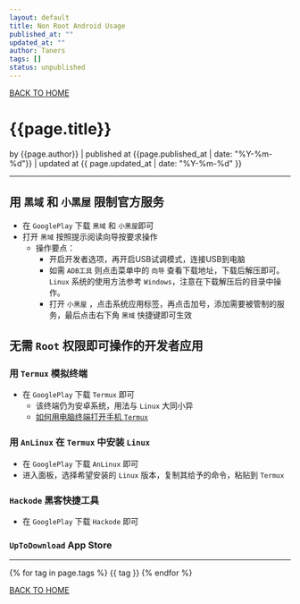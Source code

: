 ```yaml
---
layout: default
title: Non Root Android Usage
published_at: ""
updated_at: ""
author: Taners
tags: []
status: unpublished
---
```


[BACK TO HOME](https://tane-rs.github.io)

# {{page.title}}

by {{page.author}} |
published at {{page.published_at | date: "%Y-%m-%d"}} |
updated at {{ page.updated_at | date: "%Y-%m-%d" }}

---

## 用 `黑域` 和 `小黑屋` 限制官方服务

- 在 `GooglePlay` 下载 `黑域` 和 `小黑屋`即可
- 打开 `黑域` 按照提示阅读向导按要求操作
  - 操作要点：
    - 开启开发者选项，再开启USB试调模式，连接USB到电脑
    - 如需 `ADB工具` 则点击菜单中的 `向导` 查看下载地址，下载后解压即可。`Linux` 系统的使用方法参考 `Windows`，注意在下载解压后的目录中操作。
    - 打开 `小黑屋` ，点击系统应用标签，再点击加号，添加需要被管制的服务，最后点击右下角 `黑域` 快捷键即可生效

## 无需 `Root` 权限即可操作的开发者应用
### 用 `Termux` 模拟终端

- 在 `GooglePlay` 下载 `Termux` 即可
  - 该终端仍为安卓系统，用法与 `Linux` 大同小异
  - [如何用电脑终端打开手机 `Termux`](2019-11-10-00.md)

### 用 `AnLinux` 在 `Termux` 中安装 `Linux`

- 在 `GooglePlay` 下载 `AnLinux` 即可
- 进入面板，选择希望安装的 `Linux` 版本，复制其给予的命令，粘贴到 `Termux`

### `Hackode` 黑客快捷工具

- 在 `GooglePlay` 下载 `Hackode` 即可

### `UpToDownload` App Store

---

{% for tag in page.tags %}
  {{ tag }}
{% endfor %}

[BACK TO HOME](https://tane-rs.github.io)

